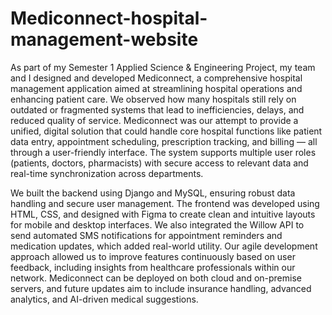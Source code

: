 # Mediconnect-hospital-management-website
As part of my Semester 1 Applied Science & Engineering Project, my team and I designed and developed Mediconnect, a comprehensive hospital management application aimed at streamlining hospital operations and enhancing patient care. We observed how many hospitals still rely on outdated or fragmented systems that lead to inefficiencies, delays, and reduced quality of service. Mediconnect was our attempt to provide a unified, digital solution that could handle core hospital functions like patient data entry, appointment scheduling, prescription tracking, and billing — all through a user-friendly interface. The system supports multiple user roles (patients, doctors, pharmacists) with secure access to relevant data and real-time synchronization across departments.

We built the backend using Django and MySQL, ensuring robust data handling and secure user management. The frontend was developed using HTML, CSS, and designed with Figma to create clean and intuitive layouts for mobile and desktop interfaces. We also integrated the Willow API to send automated SMS notifications for appointment reminders and medication updates, which added real-world utility. Our agile development approach allowed us to improve features continuously based on user feedback, including insights from healthcare professionals within our network. Mediconnect can be deployed on both cloud and on-premise servers, and future updates aim to include insurance handling, advanced analytics, and AI-driven medical suggestions.

